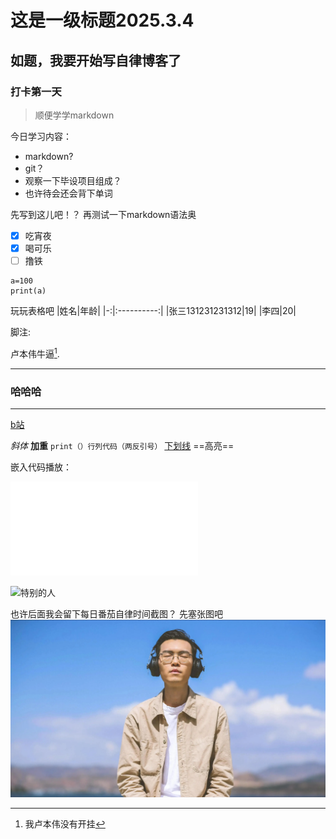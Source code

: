 
# 这是一级标题2025.3.4
## 如题，我要开始写自律博客了
### 打卡第一天
>顺便学学markdown

今日学习内容：
- markdown?
- git？
- 观察一下毕设项目组成？
- 也许待会还会背下单词
 
先写到这儿吧！？
再测试一下markdown语法奥

- [x] 吃宵夜
- [x] 喝可乐
- [ ] 撸铁
```python//语言
a=100
print(a)
```
玩玩表格吧
|姓名|年龄|
|-:|:----------:|
|张三131231231312|19|
|李四|20|

脚注:

卢本伟牛逼[^1].
[^1]:我卢本伟没有开挂
---
### 哈哈哈
---

[b站](bilibili.com "b小鬼")

*斜体*
**加重**
``print（）行列代码（两反引号）``
<u>下划线</u>
==高亮==

嵌入代码播放：
<iframe src="//player.bilibili.com/player.html?isOutside=true&aid=327623069&bvid=BV1JA411h7Gw&cid=171385214&p=1" scrolling="no" border="0" frameborder="no" framespacing="0" allowfullscreen="true"></iframe>

![特别的人](https://image.baidu.com/search/detail?ct=503316480&z=0&ipn=false&word=%E6%96%B9%E5%A4%A7%E5%90%8C&step_word=&hs=0&pn=50&spn=0&di=46137345&pi=0&rn=1&tn=baiduimagedetail&is=0%2C0&istype=0&ie=utf-8&oe=utf-8&in=&cl=2&lm=-1&st=undefined&cs=1164992545%2C82836586&os=1092675332%2C2099775038&simid=1164992545%2C82836586&adpicid=0&lpn=0&ln=1373&fr=&fmq=1741109081565_R&fm=&ic=undefined&s=undefined&hd=undefined&latest=undefined&copyright=undefined&se=&sme=&tab=0&width=undefined&height=undefined&face=undefined&ist=&jit=&cg=star&bdtype=11&oriquery=&objurl=https%3A%2F%2Fq5.itc.cn%2Fimages01%2F20250302%2F2327369a4c7846d8895f68be43df1ce0.jpeg&fromurl=ippr_z2C%24qAzdH3FAzdH3Fooo_z%26e3Bf5i7_z%26e3Bv54AzdH3FwAzdH3Fbmcla889d_8dddn8mc9&gsm=1e&rpstart=0&rpnum=0&islist=&querylist=&nojc=undefined&dyTabStr=MCwxMiwzLDEsMiwxMyw3LDYsNSw5&lid=9684404152775480975)

也许后面我会留下每日番茄自律时间截图？
先塞张图吧
![特别的人](../img/datong.png)

